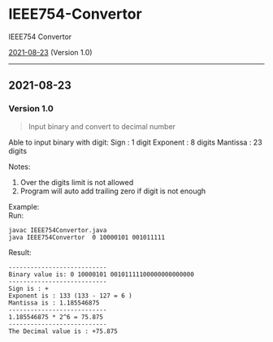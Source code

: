 # IEEE754-Convertor
IEEE754 Convertor

[2021-08-23](#2021-08-23) (Version 1.0)

-------------------------------------------------

## 2021-08-23
### Version 1.0
>Input binary and convert to decimal number

Able to input binary with digit:
Sign : 1 digit
Exponent : 8 digits
Mantissa : 23 digits

Notes:
1. Over the digits limit is not allowed
2. Program will auto add trailing zero if digit is not enough

Example:  
Run:
```
javac IEEE754Convertor.java
java IEEE754Convertor  0 10000101 001011111
```

Result:
```
---------------------------
Binary value is: 0 10000101 00101111100000000000000
---------------------------
Sign is : +
Exponent is : 133 (133 - 127 = 6 )
Mantissa is : 1.185546875
---------------------------
1.185546875 * 2^6 = 75.875
---------------------------
The Decimal value is : +75.875
```
